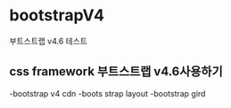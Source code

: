 # bootstrapV4
부트스트랩 v4.6 테스트

## css framework 부트스트랩 v4.6사용하기
-bootstrap v4 cdn
-boots strap layout
-bootstrap gird
